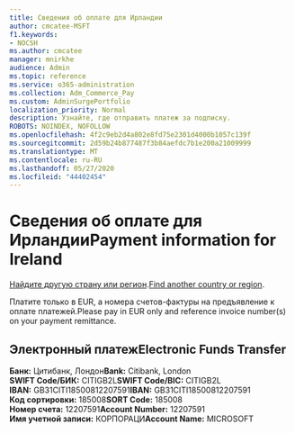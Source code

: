 ```yaml
---
title: Сведения об оплате для Ирландии
author: cmcatee-MSFT
f1.keywords:
- NOCSH
ms.author: cmcatee
manager: mnirkhe
audience: Admin
ms.topic: reference
ms.service: o365-administration
ms.collection: Adm_Commerce_Pay
ms.custom: AdminSurgePortfolio
localization_priority: Normal
description: Узнайте, где отправить платеж за подписку.
ROBOTS: NOINDEX, NOFOLLOW
ms.openlocfilehash: 4f2c9eb2d4a802e8fd75e2301d4000b1057c139f
ms.sourcegitcommit: 2d59b24b877487f3b84aefdc7b1e200a21009999
ms.translationtype: MT
ms.contentlocale: ru-RU
ms.lasthandoff: 05/27/2020
ms.locfileid: "44402454"
---
```

# <a name="payment-information-for-ireland"></a><span data-ttu-id="61e55-103">Сведения об оплате для Ирландии</span><span class="sxs-lookup"><span data-stu-id="61e55-103">Payment information for Ireland</span></span>

<span data-ttu-id="61e55-104">[Найдите другую страну или регион](../billing-and-payments/pay-for-your-subscription.md).</span><span class="sxs-lookup"><span data-stu-id="61e55-104">[Find another country or region](../billing-and-payments/pay-for-your-subscription.md).</span></span>

<span data-ttu-id="61e55-105">Платите только в EUR, а номера счетов-фактуры на предъявление к оплате платежей.</span><span class="sxs-lookup"><span data-stu-id="61e55-105">Please pay in EUR only and reference invoice number(s) on your payment remittance.</span></span>

## <a name="electronic-funds-transfer"></a><span data-ttu-id="61e55-106">Электронный платеж</span><span class="sxs-lookup"><span data-stu-id="61e55-106">Electronic Funds Transfer</span></span>

<span data-ttu-id="61e55-107">**Банк:** Цитибанк, Лондон</span><span class="sxs-lookup"><span data-stu-id="61e55-107">**Bank:** Citibank, London</span></span>    
<span data-ttu-id="61e55-108">**SWIFT Code/БИК:** CITIGB2L</span><span class="sxs-lookup"><span data-stu-id="61e55-108">**SWIFT Code/BIC:** CITIGB2L</span></span>   
<span data-ttu-id="61e55-109">**IBAN:** GB31CITI18500812207591</span><span class="sxs-lookup"><span data-stu-id="61e55-109">**IBAN:** GB31CITI18500812207591</span></span>  
<span data-ttu-id="61e55-110">**Код сортировки:** 185008</span><span class="sxs-lookup"><span data-stu-id="61e55-110">**SORT Code:** 185008</span></span>  
<span data-ttu-id="61e55-111">**Номер счета:** 12207591</span><span class="sxs-lookup"><span data-stu-id="61e55-111">**Account Number:** 12207591</span></span>  
<span data-ttu-id="61e55-112">**Имя учетной записи:** КОРПОРАЦИ</span><span class="sxs-lookup"><span data-stu-id="61e55-112">**Account Name:** MICROSOFT</span></span>